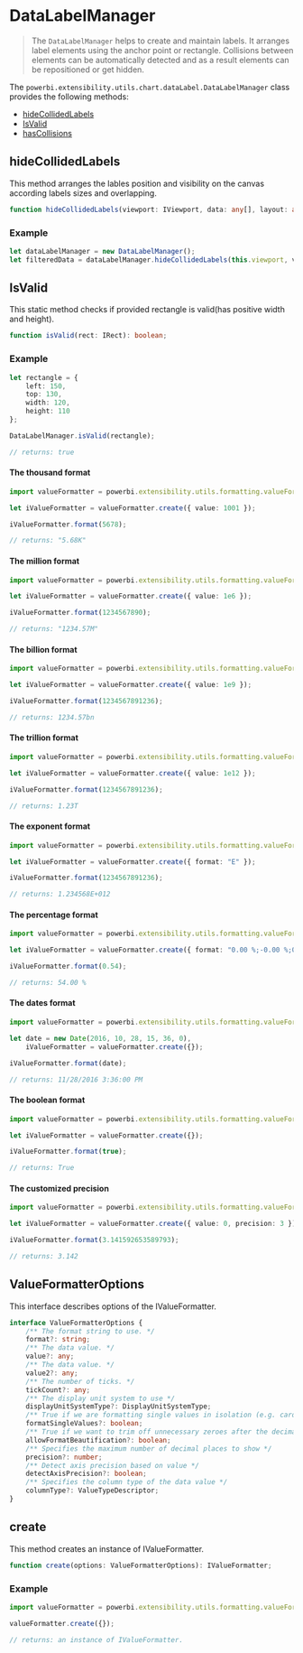 # DataLabelManager
> The ```DataLabelManager``` helps to create and maintain labels. It arranges label elements using the anchor point or rectangle. Collisions between elements can be automatically detected and as a result elements can be repositioned or get hidden.

The ```powerbi.extensibility.utils.chart.dataLabel.DataLabelManager``` class provides the following methods:

* [hideCollidedLabels](#hidecollidedlabels)
* [IsValid](#isvalid)
* [hasCollisions](#hascollisions)

## hideCollidedLabels

This method arranges the lables position and visibility on the canvas according labels sizes and overlapping.

```typescript
function hideCollidedLabels(viewport: IViewport, data: any[], layout: any, addTransform: boolean = false): LabelEnabledDataPoint[];
```

### Example

```typescript
let dataLabelManager = new DataLabelManager();
let filteredData = dataLabelManager.hideCollidedLabels(this.viewport, values, labelLayout, true);
```

## IsValid

This static method checks if provided rectangle is valid(has positive width and height).

```typescript
function isValid(rect: IRect): boolean;
```

### Example

```typescript
let rectangle = {
    left: 150,
    top: 130,
    width: 120,
    height: 110
};

DataLabelManager.isValid(rectangle);

// returns: true
```

#### The thousand format

```typescript
import valueFormatter = powerbi.extensibility.utils.formatting.valueFormatter;

let iValueFormatter = valueFormatter.create({ value: 1001 });

iValueFormatter.format(5678);

// returns: "5.68K"
```

#### The million format

```typescript
import valueFormatter = powerbi.extensibility.utils.formatting.valueFormatter;

let iValueFormatter = valueFormatter.create({ value: 1e6 });

iValueFormatter.format(1234567890);

// returns: "1234.57M"
```

#### The billion format

```typescript
import valueFormatter = powerbi.extensibility.utils.formatting.valueFormatter;

let iValueFormatter = valueFormatter.create({ value: 1e9 });

iValueFormatter.format(1234567891236);

// returns: 1234.57bn
```

#### The trillion format

```typescript
import valueFormatter = powerbi.extensibility.utils.formatting.valueFormatter;

let iValueFormatter = valueFormatter.create({ value: 1e12 });

iValueFormatter.format(1234567891236);

// returns: 1.23T
```

#### The exponent format

```typescript
import valueFormatter = powerbi.extensibility.utils.formatting.valueFormatter;

let iValueFormatter = valueFormatter.create({ format: "E" });

iValueFormatter.format(1234567891236);

// returns: 1.234568E+012
```

#### The percentage format

```typescript
import valueFormatter = powerbi.extensibility.utils.formatting.valueFormatter;

let iValueFormatter = valueFormatter.create({ format: "0.00 %;-0.00 %;0.00 %" });

iValueFormatter.format(0.54);

// returns: 54.00 %
```

#### The dates format

```typescript
import valueFormatter = powerbi.extensibility.utils.formatting.valueFormatter;

let date = new Date(2016, 10, 28, 15, 36, 0),
    iValueFormatter = valueFormatter.create({});

iValueFormatter.format(date);

// returns: 11/28/2016 3:36:00 PM
```

#### The boolean format

```typescript
import valueFormatter = powerbi.extensibility.utils.formatting.valueFormatter;

let iValueFormatter = valueFormatter.create({});

iValueFormatter.format(true);

// returns: True
```

#### The customized precision

```typescript
import valueFormatter = powerbi.extensibility.utils.formatting.valueFormatter;

let iValueFormatter = valueFormatter.create({ value: 0, precision: 3 });

iValueFormatter.format(3.141592653589793);

// returns: 3.142
```

## ValueFormatterOptions

This interface describes options of the IValueFormatter.

```typescript
interface ValueFormatterOptions {
    /** The format string to use. */
    format?: string;
    /** The data value. */
    value?: any;
    /** The data value. */
    value2?: any;
    /** The number of ticks. */
    tickCount?: any;
    /** The display unit system to use */
    displayUnitSystemType?: DisplayUnitSystemType;
    /** True if we are formatting single values in isolation (e.g. card), as opposed to multiple values with a common base (e.g. chart axes) */
    formatSingleValues?: boolean;
    /** True if we want to trim off unnecessary zeroes after the decimal and remove a space before the % symbol */
    allowFormatBeautification?: boolean;
    /** Specifies the maximum number of decimal places to show */
    precision?: number;
    /** Detect axis precision based on value */
    detectAxisPrecision?: boolean;
    /** Specifies the column type of the data value */
    columnType?: ValueTypeDescriptor;
}
```

## create

This method creates an instance of IValueFormatter.

```typescript
function create(options: ValueFormatterOptions): IValueFormatter;
```

### Example

```typescript
import valueFormatter = powerbi.extensibility.utils.formatting.valueFormatter;

valueFormatter.create({});

// returns: an instance of IValueFormatter.
```
